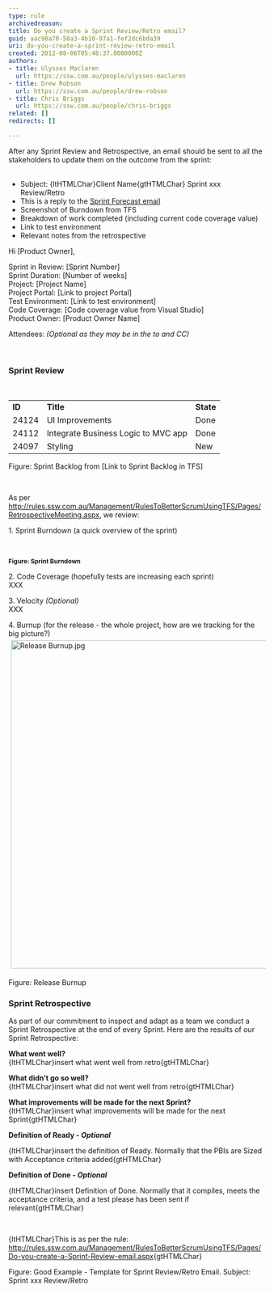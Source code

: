 ```yaml
---
type: rule
archivedreason: 
title: Do you create a Sprint Review/Retro email?
guid: aac90a70-58a3-4b10-97a1-fef2dc6bda39
uri: do-you-create-a-sprint-review-retro-email
created: 2012-08-06T05:48:37.0000000Z
authors:
- title: Ulysses Maclaren
  url: https://ssw.com.au/people/ulysses-maclaren
- title: Drew Robson
  url: https://ssw.com.au/people/drew-robson
- title: Chris Briggs
  url: https://ssw.com.au/people/chris-briggs
related: []
redirects: []

---
```



After any Sprint Review and Retrospective, an email should be sent to all the stakeholders to update them on the outcome from the sprint&#58;
<br><excerpt class='endintro'></excerpt><br>
<ul><li>Subject&#58; {ltHTMLChar}Client Name{gtHTMLChar} Sprint xxx Review/Retro </li><li>This is a reply to the 
      <a href="/Management/RulesToBetterScrumUsingTFS/Pages/Do-you-create-a-Sprint-Forecast-email.aspx">Sprint Forecast email </a></li><li>Screenshot of Burndown from TFS</li><li>Breakdown of work completed (including current code coverage value)</li><li>Link to test environment </li><li>Relevant notes from the retrospective</li></ul><div class="greyBox"><p>Hi [Product Owner], </p><p>Sprint in Review&#58; [Sprint Number] 
      <br>Sprint Duration&#58; [Number of weeks] 
      <br>Project&#58; [Project Name] 
      <br>Project Portal&#58; [Link to project Portal]<br>Test Environment&#58; [Link to test environment]<br>Code Coverage&#58; [Code coverage value from Visual Studio]<br>Product Owner&#58; [Product Owner Name] </p><p>Attendees&#58; 
      <em>(Optional as they may be in the to and CC)</em></p><p>&#160;</p><h3 class="ssw15-rteElement-H3">Sprint Review</h3><p>&#160;</p><table><tbody><tr><td> 
               <strong>ID</strong></td><td> 
               <strong>Title</strong></td><td> 
               <strong>State</strong></td></tr><tr><td>24124</td><td>UI Improvements</td><td>Done</td></tr><tr><td>24112</td><td>Integrate Business Logic to MVC app</td><td>Done</td></tr><tr><td>24097</td><td>Styling</td><td>New</td></tr></tbody></table> 
   <span class="ms-rteCustom-FigureNormal">Figure&#58; Sprint Backlog from [Link to Sprint Backlog in TFS]</span> 
   <p>&#160;</p><p>As per 
      <a href="/Management/RulesToBetterScrumUsingTFS/Pages/RetrospectiveMeeting.aspx">http&#58;//rules.ssw.com.au/Management/RulesToBetterScrumUsingTFS/Pages/RetrospectiveMeeting.aspx</a>, we review&#58;</p><p>1. Sprint Burndown (a quick overview of the sprint)</p><p> 
      <img src="/Management/RulesToBetterScrumUsingTFS/PublishingImages/burndown.JPG" alt="" style="margin&#58;5px;" />&#160;</p><p> 
      <strong style="font-size&#58;12px;">Figure&#58; Sprint Burndown</strong></p><p>2. Code Coverage (hopefully tests are increasing each sprint)<br>XXX</p><p>3. Velocity 
      <em>(Optional)</em><br>XXX</p><p>4. Burnup (for the release - the whole project, how are we tracking for the big picture?)<br><img alt="Release Burnup.jpg" src="/Management/RulesToBetterScrumUsingTFS/SiteAssets/Pages/Do-you-create-a-Sprint-Review-email/Release%20Burnup.jpg" style="margin&#58;5px;width&#58;650px;" /></p>
   <span class="ms-rteCustom-FigureNormal">Figure&#58; Release Burnup</span>
   <h3 class="ssw15-rteElement-H3">Sprint Retrospective</h3><p>As part of our commitment to inspect and adapt as a team we conduct a Sprint Retrospective at the end of every Sprint. Here are the results of our Sprint Retrospective&#58;</p><p><strong>What went well?</strong><br>{ltHTMLChar}insert what went well from retro{gtHTMLChar}</p><p><strong>What didn’t go so well?</strong><br>{ltHTMLChar}insert what did not went well from retro{gtHTMLChar}</p><p><strong>What improvements will be made for the next Sprint?</strong><br>{ltHTMLChar}insert what improvements will be made for the next Sprint{gtHTMLChar}</p><p><strong>Definition of Ready </strong><em><strong>- Optional</strong></em></p><p>{ltHTMLChar}insert the definition of Ready. Normally that the PBIs are Sized with Acceptance criteria added{gtHTMLChar}</p><p><strong>Definition of Done </strong><em><strong>- Optional</strong></em></p><p>{ltHTMLChar}insert Definition of Done. Normally that it compiles, meets the acceptance criteria, and a test please has been sent if relevant{gtHTMLChar}</p><p>&#160;</p><p>{ltHTMLChar}This is as per the rule&#58; <a href="/Management/RulesToBetterScrumUsingTFS/Pages/Do-you-create-a-Sprint-Review-email.aspx">http&#58;//rules.ssw.com.au/Management/RulesToBetterScrumUsingTFS/Pages/Do-you-create-a-Sprint-Review-email.aspx</a>{gtHTMLChar}</p></div>
<span class="ms-rteCustom-FigureNormal">Figure&#58; Good Example - Template for Sprint Review/Retro Email. Subject&#58; Sprint xxx Review/Retro</span>


